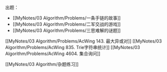出题：
- [[MyNotes/03 Algorithm/Problems/一条手链的故事]]
- [[MyNotes/03 Algorithm/Problems/二军交战的游戏]]
- [[MyNotes/03 Algorithm/Problems/三思难解的谜题]]


[[MyNotes/03 Algorithm/Problems/AcWing 143. 最大异或对]]
[[MyNotes/03 Algorithm/Problems/AcWing 835. Trie字符串统计]]
[[MyNotes/03 Algorithm/Problems/AcWing 4604. 集合询问]]

[[MyNotes/03 Algorithm/杂题练习]]